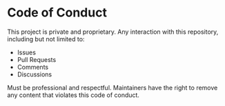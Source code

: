 # Code of Conduct

This project is private and proprietary. Any interaction with this repository, including but not limited to:
- Issues
- Pull Requests
- Comments
- Discussions

Must be professional and respectful. Maintainers have the right to remove any content that violates this code of conduct. 